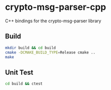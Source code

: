 # crypto-msg-parser-cpp

C++ bindings for the crypto-msg-parser library

## Build

```bash
mkdir build && cd build
cmake -DCMAKE_BUILD_TYPE=Release cmake ..
make
```

## Unit Test

```bash
cd build && ctest
```
